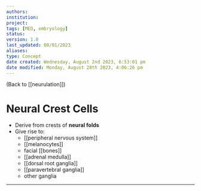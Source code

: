 ```yaml
---
authors: 
institution: 
project: 
tags: [MED, embryology]
status: 
version: 1.0
last_updated: 08/01/2023
aliases: 
type: Concept
date created: Wednesday, August 2nd 2023, 6:53:01 pm
date modified: Monday, August 28th 2023, 4:06:26 pm
---
```


(Back to [[neurulation]])

# Neural Crest Cells

- Derive from crests of **neural folds**
- Give rise to:
	- [[peripheral nervous system]]
	- [[melanocytes]]
	- facial [[bones]]
	- [[adrenal medulla]]
	- [[dorsal root ganglia]]
	- [[paravertebral ganglia]]
	- other ganglia

---
